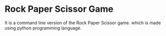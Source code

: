 # Rock Paper Scissor Game

It is a command line version of the Rock Paper Scissor game.
which is made using python programming language.

